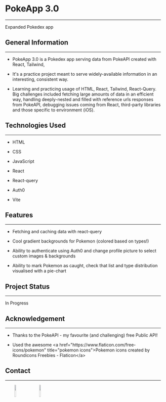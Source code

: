 <h1>PokeApp 3.0</h1>
<hr><p>Expanded Pokedex app</p><h2>General Information</h2>
<hr><ul>
<li>PokeApp 3.0 is a Pokedex app serving data from PokeAPI created with React, Tailwind,</li>
</ul><ul>
<li>It's a practice project meant to serve widely-available information in an interesting, consistent way.</li>
</ul><ul>
<li>Learning and practicing usage of HTML, React, Tailwind, React-Query. Big challenges included fetching large amounts of data in an efficient way, handling deeply-nested and filled with reference urls responses from PokeAPI, debugging issues coming from React, third-party libraries and those specific to environment (iOS).</li>
</ul><h2>Technologies Used</h2>
<hr><ul>
<li>HTML</li>
</ul><ul>
<li>CSS</li>
</ul><ul>
<li>JavaScript</li>
</ul><ul>
<li>React</li>
</ul><ul>
<li>React-query</li>
</ul><ul>
<li>Auth0</li>
</ul><ul>
<li>Vite</li>
</ul><h2>Features</h2>
<hr><ul>
<li>Fetching and caching data with react-query</li>
</ul><ul>
<li>Cool gradient backgrounds for Pokemon (colored based on types!)</li>
</ul><ul>
<li>Ability to authenticate using Auth0 and change profile picture to select custom images &amp; backgrounds</li>
</ul><ul>
<li>Ability to mark Pokemon as caught, check that list and type distribution visualised with a pie-chart</li>
</ul><h2>Project Status</h2>
<hr><p>In Progress</p><h2>Acknowledgement</h2>
<hr><ul>
<li>Thanks to the PokeAPI - my favourite (and challenging) free Public API!</li>
</ul><ul>
<li>Used the awesome &lt;a href="https://www.flaticon.com/free-icons/pokemon" title="pokemon icons"&gt;Pokemon icons created by Roundicons Freebies - Flaticon&lt;/a&gt;</li>
</ul><h2>Contact</h2>
<hr><p><span style="margin-right: 30px;"></span><a href="https://www.linkedin.com/in/jacek-smoter-232a3424a/"><img target="_blank" src="https://cdn.jsdelivr.net/gh/devicons/devicon/icons/linkedin/linkedin-original.svg" style="width: 10%;"></a><span style="margin-right: 30px;"></span><a href="https://github.com/jackz070"><img target="_blank" src="https://cdn.jsdelivr.net/gh/devicons/devicon/icons/github/github-original.svg" style="width: 10%;"></a></p>
